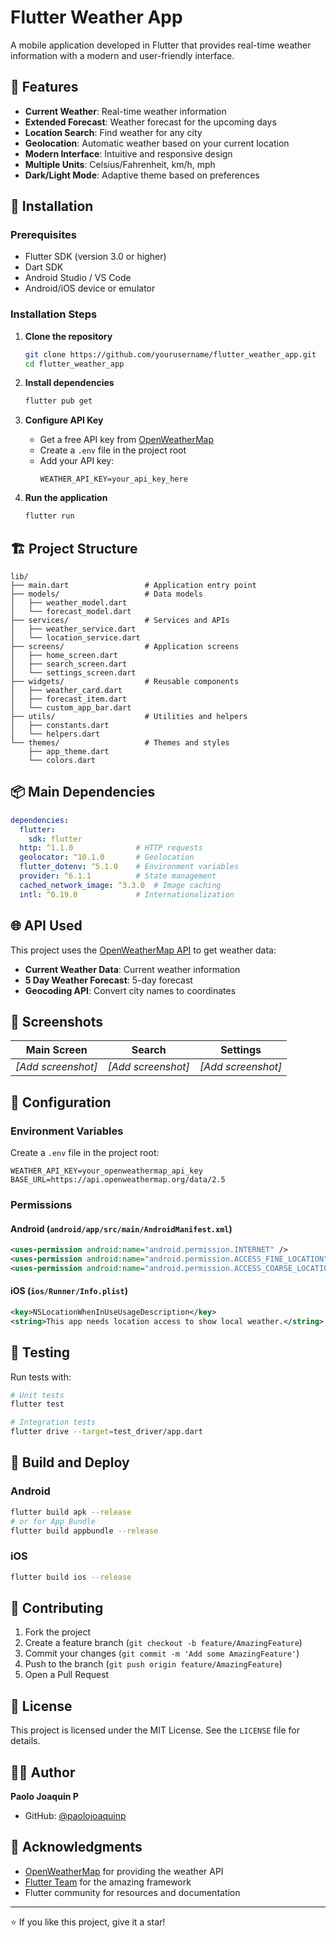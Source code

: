 # Flutter Weather App

A mobile application developed in Flutter that provides real-time weather information with a modern and user-friendly interface.

## 📱 Features

- **Current Weather**: Real-time weather information
- **Extended Forecast**: Weather forecast for the upcoming days
- **Location Search**: Find weather for any city
- **Geolocation**: Automatic weather based on your current location
- **Modern Interface**: Intuitive and responsive design
- **Multiple Units**: Celsius/Fahrenheit, km/h, mph
- **Dark/Light Mode**: Adaptive theme based on preferences

## 🚀 Installation

### Prerequisites

- Flutter SDK (version 3.0 or higher)
- Dart SDK
- Android Studio / VS Code
- Android/iOS device or emulator

### Installation Steps

1. **Clone the repository**
   ```bash
   git clone https://github.com/yourusername/flutter_weather_app.git
   cd flutter_weather_app
   ```

2. **Install dependencies**
   ```bash
   flutter pub get
   ```

3. **Configure API Key**
   - Get a free API key from [OpenWeatherMap](https://openweathermap.org/api)
   - Create a `.env` file in the project root
   - Add your API key:
     ```
     WEATHER_API_KEY=your_api_key_here
     ```

4. **Run the application**
   ```bash
   flutter run
   ```

## 🏗️ Project Structure

```
lib/
├── main.dart                 # Application entry point
├── models/                   # Data models
│   ├── weather_model.dart
│   └── forecast_model.dart
├── services/                 # Services and APIs
│   ├── weather_service.dart
│   └── location_service.dart
├── screens/                  # Application screens
│   ├── home_screen.dart
│   ├── search_screen.dart
│   └── settings_screen.dart
├── widgets/                  # Reusable components
│   ├── weather_card.dart
│   ├── forecast_item.dart
│   └── custom_app_bar.dart
├── utils/                    # Utilities and helpers
│   ├── constants.dart
│   └── helpers.dart
└── themes/                   # Themes and styles
    ├── app_theme.dart
    └── colors.dart
```

## 📦 Main Dependencies

```yaml
dependencies:
  flutter:
    sdk: flutter
  http: ^1.1.0              # HTTP requests
  geolocator: ^10.1.0       # Geolocation
  flutter_dotenv: ^5.1.0    # Environment variables
  provider: ^6.1.1          # State management
  cached_network_image: ^3.3.0  # Image caching
  intl: ^0.19.0             # Internationalization
```

## 🌐 API Used

This project uses the [OpenWeatherMap API](https://openweathermap.org/api) to get weather data:

- **Current Weather Data**: Current weather information
- **5 Day Weather Forecast**: 5-day forecast
- **Geocoding API**: Convert city names to coordinates

## 📱 Screenshots

| Main Screen | Search | Settings |
|:-----------:|:------:|:--------:|
| *[Add screenshot]* | *[Add screenshot]* | *[Add screenshot]* |

## 🔧 Configuration

### Environment Variables

Create a `.env` file in the project root:

```env
WEATHER_API_KEY=your_openweathermap_api_key
BASE_URL=https://api.openweathermap.org/data/2.5
```

### Permissions

#### Android (`android/app/src/main/AndroidManifest.xml`)
```xml
<uses-permission android:name="android.permission.INTERNET" />
<uses-permission android:name="android.permission.ACCESS_FINE_LOCATION" />
<uses-permission android:name="android.permission.ACCESS_COARSE_LOCATION" />
```

#### iOS (`ios/Runner/Info.plist`)
```xml
<key>NSLocationWhenInUseUsageDescription</key>
<string>This app needs location access to show local weather.</string>
```

## 🧪 Testing

Run tests with:

```bash
# Unit tests
flutter test

# Integration tests
flutter drive --target=test_driver/app.dart
```

## 🚀 Build and Deploy

### Android
```bash
flutter build apk --release
# or for App Bundle
flutter build appbundle --release
```

### iOS
```bash
flutter build ios --release
```

## 🤝 Contributing

1. Fork the project
2. Create a feature branch (`git checkout -b feature/AmazingFeature`)
3. Commit your changes (`git commit -m 'Add some AmazingFeature'`)
4. Push to the branch (`git push origin feature/AmazingFeature`)
5. Open a Pull Request

## 📝 License

This project is licensed under the MIT License. See the `LICENSE` file for details.

## 👨‍💻 Author

**Paolo Joaquin P**
- GitHub: [@paolojoaquinp](https://github.com/paolojoaquinp)

## 🙏 Acknowledgments

- [OpenWeatherMap](https://openweathermap.org/) for providing the weather API
- [Flutter Team](https://flutter.dev/) for the amazing framework
- Flutter community for resources and documentation

---

⭐ If you like this project, give it a star!
